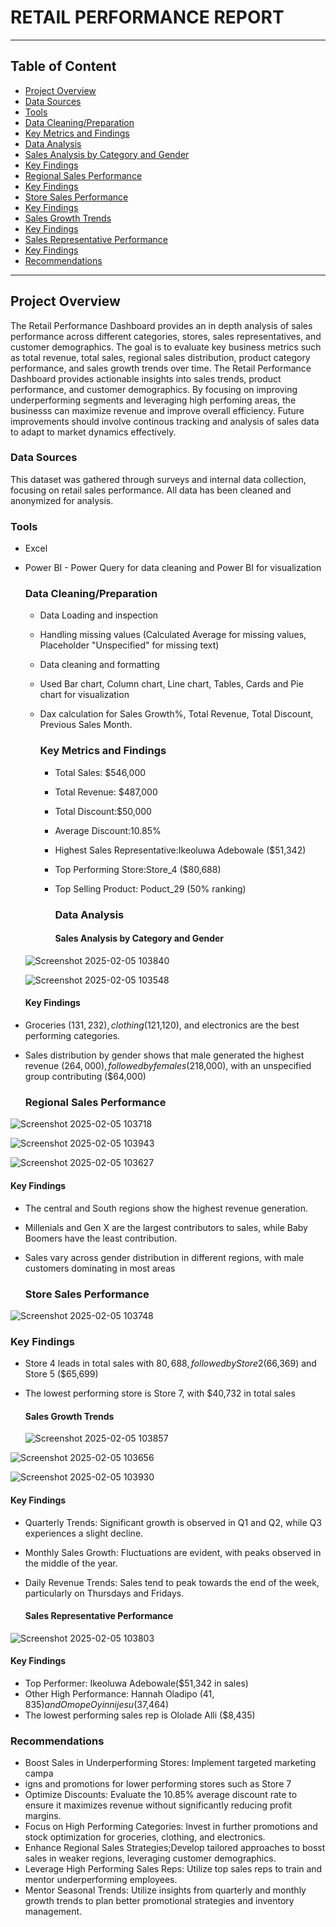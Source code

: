 # RETAIL PERFORMANCE REPORT
---
## Table of Content 
- [Project Overview](#project-overview)
- [Data Sources](#data-sources)
- [Tools](#tools)
- [Data Cleaning/Preparation](#data-cleaningpreparation)
- [Key Metrics and Findings](#key-metrics-and-findings)
- [Data Analysis](#data-analysis)
- [Sales Analysis by Category and Gender](#sales-analysis-by-category-and-gender)
- [Key Findings](#key-findings)
- [Regional Sales Performance](#regional-sales-performance)
- [Key Findings](#key-findings)
- [Store Sales Performance](#store-sales-performance)
- [Key Findings](#key-findings)
- [Sales Growth Trends](#sales-growth-trends)
- [Key Findings](#key-findings)
- [Sales Representative Performance](#sakes-representative-performance)
- [Key Findings](#key-findings)
- [Recommendations](#recommendations)
---

## Project Overview
The Retail Performance Dashboard provides an in depth analysis of sales performance across different categories, stores, sales representatives, and customer demographics. The goal is to evaluate key business metrics such as total revenue, total sales, regional sales distribution, product category performance, and sales growth trends over time. 
The Retail Performance Dashboard provides actionable insights into sales trends, product performance, and customer demographics. By focusing on improving underperforming segments and leveraging high perfoming areas, the businesss can maximize revenue and improve overall efficiency. Future improvements should involve continous tracking and analysis of sales data to adapt to market dynamics effectively.

### Data Sources 
This dataset was gathered through surveys and internal data collection, focusing on retail sales performance. All data has been cleaned and anonymized for analysis. 

### Tools 
- Excel
- Power BI - Power Query for data cleaning and Power BI for visualization

  ### Data Cleaning/Preparation 
  - Data Loading and inspection
  - Handling missing values (Calculated Average for missing values, Placeholder "Unspecified" for missing text)
  - Data cleaning and formatting
  - Used Bar chart, Column chart, Line chart, Tables, Cards and Pie chart for visualization
  - Dax calculation for Sales Growth%, Total Revenue, Total Discount, Previous Sales Month.
 

    ### Key Metrics and Findings
    - Total Sales: $546,000
    - Total Revenue: $487,000
    - Total Discount:$50,000
    - Average Discount:10.85%
    - Highest Sales Representative:Ikeoluwa Adebowale ($51,342)
    - Top Performing Store:Store_4 ($80,688)
    - Top Selling Product: Poduct_29 (50% ranking)
   
      ### Data Analysis

      #### Sales Analysis by Category and Gender
   ![Screenshot 2025-02-05 103840](https://github.com/user-attachments/assets/636dc862-0061-45e7-874e-45fb0db47d30)

  ![Screenshot 2025-02-05 103548](https://github.com/user-attachments/assets/a7aecd3a-c5b2-4789-aa23-5f5a7e508915)

   #### Key Findings
 - Groceries ($131,232), clothing ($121,120), and electronics are the best performing categories.
- Sales distribution by gender shows that male generated the highest revenue ($264,000), followed by females (%$218,000), with an unspecified group contributing ($64,000)


     ### Regional Sales Performance

![Screenshot 2025-02-05 103718](https://github.com/user-attachments/assets/78b95f24-5370-4744-868c-1e8e27582478)

![Screenshot 2025-02-05 103943](https://github.com/user-attachments/assets/b9b3aaf0-6301-4696-8bda-f08252e335f3)

![Screenshot 2025-02-05 103627](https://github.com/user-attachments/assets/76e333b6-5da4-4c79-a5de-52cd87e3182a)


  #### Key Findings
  
  - The central and South regions show the highest revenue generation.
  - Millenials and Gen X are the largest contributors to sales, while Baby Boomers have the least contribution.
  - Sales vary across gender distribution in different regions, with male customers dominating in most areas



    ### Store Sales Performance
![Screenshot 2025-02-05 103748](https://github.com/user-attachments/assets/1e77c379-9385-4f26-b10b-0531cf40de51)

   ### Key Findings
- Store 4 leads in total sales with $80,688, followed by Store 2 ($66,369) and Store 5 ($65,699)
- The lowest performing store is Store 7, with $40,732 in total sales
  
    



  #### Sales Growth Trends
  ![Screenshot 2025-02-05 103857](https://github.com/user-attachments/assets/655c5f7c-ca6c-4b51-ab82-73c021d48756)

![Screenshot 2025-02-05 103656](https://github.com/user-attachments/assets/66252c8e-c7a8-4122-a3a6-fb71968a7d3b)

![Screenshot 2025-02-05 103930](https://github.com/user-attachments/assets/6a296a45-a10a-4c78-8b4f-e3c9bd1566f9)


  #### Key Findings
  - Quarterly Trends: Significant growth is observed in Q1 and Q2, while Q3 experiences a slight decline.
  - Monthly Sales Growth: Fluctuations are evident, with peaks observed in the middle of the year.
  - Daily Revenue Trends: Sales tend to peak towards the end of the week, particularly on Thursdays and Fridays.



    #### Sales Representative Performance

![Screenshot 2025-02-05 103803](https://github.com/user-attachments/assets/a602194f-8567-491b-aeda-ea044b767be8)

  #### Key Findings
- Top Performer: Ikeoluwa Adebowale($51,342 in sales)
- Other High Performance: Hannah Oladipo ($41,835) and Omope Oyinnijesu ($37,464)
 - The lowest performing sales rep is Ololade Alli ($8,435)
   
      
  

### Recommendations
- Boost Sales in Underperforming Stores: Implement targeted marketing campa
- igns and promotions for lower performing stores such as Store 7
- Optimize Discounts: Evaluate the 10.85% average discount rate to ensure it maximizes revenue without significantly reducing profit margins.
- Focus on High Performing Categories: Invest in further promotions and stock optimization for groceries, clothing, and electronics.
- Enhance Regional Sales Strategies;Develop tailored approaches to bosst sales in weaker regions, leveraging customer demographics.
- Leverage High Performing Sales Reps: Utilize top sales reps to train and mentor underperforming employees.
- Mentor Seasonal Trends: Utilize insights from quarterly and monthly growth trends to plan better promotional strategies and inventory management. 
